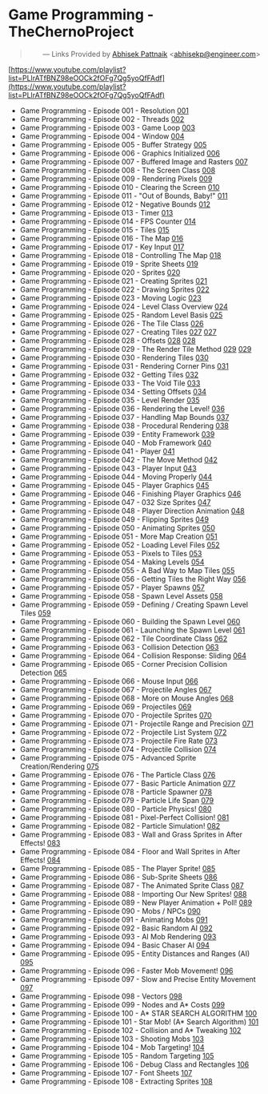 # Game Programming - TheChernoProject

<blockquote align="right">— Links Provided by <a href="https://github.com/abhisekp">Abhisek Pattnaik</a> &lt;<a href="mailto:abhisekp@engineer.com">abhisekp@engineer.com</a>&gt;</blockquote> 

[https://www.youtube.com/playlist?list=PLlrATfBNZ98eOOCk2fOFg7Qg5yoQfFAdf](https://www.youtube.com/playlist?list=PLlrATfBNZ98eOOCk2fOFg7Qg5yoQfFAdf)


* Game Programming - Episode 001 - Resolution [001]
* Game Programming - Episode 002 - Threads [002]
* Game Programming - Episode 003 - Game Loop [003]
* Game Programming - Episode 004 - Window [004]
* Game Programming - Episode 005 - Buffer Strategy [005]
* Game Programming - Episode 006 - Graphics Initialized [006]
* Game Programming - Episode 007 - Buffered Image and Rasters [007]
* Game Programming - Episode 008 - The Screen Class [008]
* Game Programming - Episode 009 - Rendering Pixels [009]
* Game Programming - Episode 010 - Clearing the Screen [010]
* Game Programming - Episode 011 - "Out of Bounds, Baby!" [011]
* Game Programming - Episode 012 - Negative Bounds [012]
* Game Programming - Episode 013 - Timer [013]
* Game Programming - Episode 014 - FPS Counter [014]
* Game Programming - Episode 015 - Tiles [015]
* Game Programming - Episode 016 - The Map [016]
* Game Programming - Episode 017 - Key Input [017]
* Game Programming - Episode 018 - Controlling The Map [018]
* Game Programming - Episode 019 - Sprite Sheets [019]
* Game Programming - Episode 020 - Sprites [020]
* Game Programming - Episode 021 - Creating Sprites [021]
* Game Programming - Episode 022 - Drawing Sprites [022]
* Game Programming - Episode 023 - Moving Logic [023]
* Game Programming - Episode 024 - Level Class Overview [024]
* Game Programming - Episode 025 - Random Level Basis [025]
* Game Programming - Episode 026 - The Tile Class [026]
* Game Programming - Episode 027 - Creating Tiles [027] [027]
* Game Programming - Episode 028 - Offsets [028] [028]
* Game Programming - Episode 029 - The Render Tile Method [029] [029]
* Game Programming - Episode 030 - Rendering Tiles [030]
* Game Programming - Episode 031 - Rendering Corner Pins [031]
* Game Programming - Episode 032 - Getting Tiles [032]
* Game Programming - Episode 033 - The Void Tile [033]
* Game Programming - Episode 034 - Setting Offsets [034]
* Game Programming - Episode 035 - Level Render [035]
* Game Programming - Episode 036 - Rendering the Level! [036]
* Game Programming - Episode 037 - Handling Map Bounds [037]
* Game Programming - Episode 038 - Procedural Rendering [038]
* Game Programming - Episode 039 - Entity Framework [039]
* Game Programming - Episode 040 - Mob Framework [040]
* Game Programming - Episode 041 - Player [041]
* Game Programming - Episode 042 - The Move Method [042]
* Game Programming - Episode 043 - Player Input [043]
* Game Programming - Episode 044 - Moving Properly [044]
* Game Programming - Episode 045 - Player Graphics [045]
* Game Programming - Episode 046 - Finishing Player Graphics [046]
* Game Programming - Episode 047 - 032 Size Sprites [047]
* Game Programming - Episode 048 - Player Direction Animation [048]
* Game Programming - Episode 049 - Flipping Sprites [049]
* Game Programming - Episode 050 - Animating Sprites [050]
* Game Programming - Episode 051 - More Map Creation [051]
* Game Programming - Episode 052 - Loading Level Files [052]
* Game Programming - Episode 053 - Pixels to Tiles [053]
* Game Programming - Episode 054 - Making Levels [054]
* Game Programming - Episode 055 - A Bad Way to Map Tiles [055]
* Game Programming - Episode 056 - Getting Tiles the Right Way [056]
* Game Programming - Episode 057 - Player Spawns [057]
* Game Programming - Episode 058 - Spawn Level Assets [058]
* Game Programming - Episode 059 - Defining / Creating Spawn Level Tiles [059]
* Game Programming - Episode 060 - Building the Spawn Level [060]
* Game Programming - Episode 061 - Launching the Spawn Level [061]
* Game Programming - Episode 062 - Tile Coordinate Class [062]
* Game Programming - Episode 063 - Collision Detection [063]
* Game Programming - Episode 064 - Collision Response: Sliding [064]
* Game Programming - Episode 065 - Corner Precision Collision Detection [065]
* Game Programming - Episode 066 - Mouse Input [066]
* Game Programming - Episode 067 - Projectile Angles [067]
* Game Programming - Episode 068 - More on Mouse Angles [068]
* Game Programming - Episode 069 - Projectiles [069]
* Game Programming - Episode 070 - Projectile Sprites [070]
* Game Programming - Episode 071 - Projectile Range and Precision [071]
* Game Programming - Episode 072 - Projectile List System [072]
* Game Programming - Episode 073 - Projectile Fire Rate [073]
* Game Programming - Episode 074 - Projectile Collision [074]
* Game Programming - Episode 075 - Advanced Sprite Creation/Rendering [075]
* Game Programming - Episode 076 - The Particle Class [076]
* Game Programming - Episode 077 - Basic Particle Animation [077]
* Game Programming - Episode 078 - Particle Spawner [078]
* Game Programming - Episode 079 - Particle Life Span [079]
* Game Programming - Episode 080 - Particle Physics! [080]
* Game Programming - Episode 081 - Pixel-Perfect Collision! [081]
* Game Programming - Episode 082 - Particle Simulation! [082]
* Game Programming - Episode 083 - Wall and Grass Sprites in After Effects! [083]
* Game Programming - Episode 084 - Floor and Wall Sprites in After Effects! [084]
* Game Programming - Episode 085 - The Player Sprite! [085]
* Game Programming - Episode 086 - Sub-Sprite Sheets [086]
* Game Programming - Episode 087 - The Animated Sprite Class [087]
* Game Programming - Episode 088 - Importing Our New Sprites! [088]
* Game Programming - Episode 089 - New Player Animation + Poll! [089]
* Game Programming - Episode 090 - Mobs / NPCs [090]
* Game Programming - Episode 091 - Animating Mobs [091]
* Game Programming - Episode 092 - Basic Random AI [092]
* Game Programming - Episode 093 - AI Mob Rendering [093]
* Game Programming - Episode 094 - Basic Chaser AI [094]
* Game Programming - Episode 095 - Entity Distances and Ranges (AI) [095]
* Game Programming - Episode 096 - Faster Mob Movement! [096]
* Game Programming - Episode 097 - Slow and Precise Entity Movement [097]
* Game Programming - Episode 098 - Vectors [098]
* Game Programming - Episode 099 - Nodes and A* Costs [099]
* Game Programming - Episode 100 - A* STAR SEARCH ALGORITHM [100]
* Game Programming - Episode 101 - Star Mob! (A* Search Algorithm) [101]
* Game Programming - Episode 102 - Collision and A* Tweaking [102]
* Game Programming - Episode 103 - Shooting Mobs [103]
* Game Programming - Episode 104 - Mob Targeting! [104]
* Game Programming - Episode 105 - Random Targeting [105]
* Game Programming - Episode 106 - Debug Class and Rectangles [106]
* Game Programming - Episode 107 - Font Sheets [107]
* Game Programming - Episode 108 - Extracting Sprites [108]

[001]: https://dl.dropboxusercontent.com/sh/u76svzeksdmx1tb/ZUkQ_mRxgG/Game%20Programming%20-%20Episode%20001%20-%20Resolution.mp4?dl=1&token_hash=AAF5OBvs2nba47Ix4ivnG97gwfL7ICVNaiaSXvf5O3w_Qg

[002]: https://dl.dropboxusercontent.com/sh/u76svzeksdmx1tb/JhafRqyl5Z/Game%20Programming%20-%20Episode%20002%20-%20Threads.mp4?dl=1&token_hash=AAF5OBvs2nba47Ix4ivnG97gwfL7ICVNaiaSXvf5O3w_Qg

[003]: https://dl.dropboxusercontent.com/sh/u76svzeksdmx1tb/VoRUmV_NQK/Game%20Programming%20-%20Episode%20003%20-%20Game%20Loop.mp4?dl=1&token_hash=AAF5OBvs2nba47Ix4ivnG97gwfL7ICVNaiaSXvf5O3w_Qg

[004]: https://dl.dropboxusercontent.com/sh/u76svzeksdmx1tb/H08uKBX3Vg/Game%20Programming%20-%20Episode%20004%20-%20Window.mp4?dl=1&token_hash=AAF5OBvs2nba47Ix4ivnG97gwfL7ICVNaiaSXvf5O3w_Qg

[005]: https://dl.dropboxusercontent.com/sh/u76svzeksdmx1tb/q_CqweFbmA/Game%20Programming%20-%20Episode%20005%20-%20Buffer%20Strategy.mp4?dl=1&token_hash=AAF5OBvs2nba47Ix4ivnG97gwfL7ICVNaiaSXvf5O3w_Qg

[006]: https://dl.dropboxusercontent.com/sh/0cwmlmedib1i16g/3-85VrSXiE/Game%20Programming%20-%20Episode%20006%20-%20Graphics%20Initialized.mp4?dl=1&token_hash=AAHbJuxoFR5U9-a8vMqSPxbRfIGrCTj-pPUXPMOKI-cQUQ

[007]: https://dl.dropboxusercontent.com/sh/0cwmlmedib1i16g/IBxMPZkSIo/Game%20Programming%20-%20Episode%20007%20-%20Buffered%20Image%20and%20Rasters.mp4?dl=1&token_hash=AAHbJuxoFR5U9-a8vMqSPxbRfIGrCTj-pPUXPMOKI-cQUQ

[008]: https://dl.dropboxusercontent.com/sh/0cwmlmedib1i16g/3wEwQ7da9f/Game%20Programming%20-%20Episode%20008%20-%20The%20Screen%20Class.mp4?dl=1&token_hash=AAHbJuxoFR5U9-a8vMqSPxbRfIGrCTj-pPUXPMOKI-cQUQ

[009]: https://dl.dropboxusercontent.com/sh/0cwmlmedib1i16g/iCOeAkk1l0/Game%20Programming%20-%20Episode%20009%20-%20Rendering%20Pixels.mp4?dl=1&token_hash=AAHbJuxoFR5U9-a8vMqSPxbRfIGrCTj-pPUXPMOKI-cQUQ

[010]: https://dl.dropboxusercontent.com/sh/0cwmlmedib1i16g/vEqx9jBtE9/Game%20Programming%20-%20Episode%20010%20-%20Clearing%20the%20Screen.mp4?dl=1&token_hash=AAHbJuxoFR5U9-a8vMqSPxbRfIGrCTj-pPUXPMOKI-cQUQ

[011]: https://dl.dropboxusercontent.com/sh/mpu6ezkto6ai5en/SSH95NDjM3/Game%20Programming%20-%20Episode%20011%20-%20Out%20of%20Bounds%2C%20Baby%21.mp4?dl=1&token_hash=AAH0FhOqmNnXN1oHhupBR7hGcMxMNUk1lux2Oadke-dLFA

[012]: https://dl.dropboxusercontent.com/sh/mpu6ezkto6ai5en/0Nj33dFxvJ/Game%20Programming%20-%20Episode%20012%20-%20Negative%20Bounds.mp4?dl=1&token_hash=AAH0FhOqmNnXN1oHhupBR7hGcMxMNUk1lux2Oadke-dLFA

[013]: https://dl.dropboxusercontent.com/sh/mpu6ezkto6ai5en/zv3Tcae2XS/Game%20Programming%20-%20Episode%20013%20-%20Timer.mp4?dl=1&token_hash=AAH0FhOqmNnXN1oHhupBR7hGcMxMNUk1lux2Oadke-dLFA

[014]: https://dl.dropboxusercontent.com/sh/u76svzeksdmx1tb/0ltTIq3y3-/Game%20Programming%20-%20Episode%20014%20-%20FPS%20Counter.mp4?dl=1&token_hash=AAF5OBvs2nba47Ix4ivnG97gwfL7ICVNaiaSXvf5O3w_Qg

[015]: https://dl.dropboxusercontent.com/sh/u76svzeksdmx1tb/aTuEFPBG6X/Game%20Programming%20-%20Episode%20015%20-%20Tiles.mp4?dl=1&token_hash=AAF5OBvs2nba47Ix4ivnG97gwfL7ICVNaiaSXvf5O3w_Qg

[016]: https://dl.dropboxusercontent.com/sh/u76svzeksdmx1tb/RWPEJZ0Bu1/Game%20Programming%20-%20Episode%20016%20-%20The%20Map.mp4?dl=1&token_hash=AAF5OBvs2nba47Ix4ivnG97gwfL7ICVNaiaSXvf5O3w_Qg

[017]: https://dl.dropboxusercontent.com/sh/u76svzeksdmx1tb/Y5l1SFVAEV/Game%20Programming%20-%20Episode%20017%20-%20Key%20Input.mp4?dl=1&token_hash=AAF5OBvs2nba47Ix4ivnG97gwfL7ICVNaiaSXvf5O3w_Qg

[018]: https://dl.dropboxusercontent.com/sh/u76svzeksdmx1tb/NwzH8pk912/Game%20Programming%20-%20Episode%20018%20-%20Controlling%20The%20Map.mp4?dl=1&token_hash=AAF5OBvs2nba47Ix4ivnG97gwfL7ICVNaiaSXvf5O3w_Qg

[019]: https://dl.dropboxusercontent.com/sh/u76svzeksdmx1tb/1ixPMcmA2T/Game%20Programming%20-%20Episode%20019%20-%20Sprite%20Sheets.mp4?dl=1&token_hash=AAF5OBvs2nba47Ix4ivnG97gwfL7ICVNaiaSXvf5O3w_Qg

[020]: https://dl.dropboxusercontent.com/sh/u76svzeksdmx1tb/bKRI-LRhQI/Game%20Programming%20-%20Episode%20020%20-%20Sprites.mp4?dl=1&token_hash=AAF5OBvs2nba47Ix4ivnG97gwfL7ICVNaiaSXvf5O3w_Qg

[021]: https://dl.dropboxusercontent.com/sh/u76svzeksdmx1tb/BjU35CEpb0/Game%20Programming%20-%20Episode%20021%20-%20Creating%20Sprites.mp4?dl=1&token_hash=AAF5OBvs2nba47Ix4ivnG97gwfL7ICVNaiaSXvf5O3w_Qg

[022]: https://dl.dropboxusercontent.com/sh/u76svzeksdmx1tb/rRZAxh4FBP/Game%20Programming%20-%20Episode%20022%20-%20Drawing%20Sprites.mp4?dl=1&token_hash=AAF5OBvs2nba47Ix4ivnG97gwfL7ICVNaiaSXvf5O3w_Qg

[023]: https://dl.dropboxusercontent.com/sh/u76svzeksdmx1tb/0dT6FRMnte/Game%20Programming%20-%20Episode%20023%20-%20Moving%20Logic.mp4?dl=1&token_hash=AAF5OBvs2nba47Ix4ivnG97gwfL7ICVNaiaSXvf5O3w_Qg

[024]: https://dl.dropboxusercontent.com/sh/0cwmlmedib1i16g/dg1pf0Si20/Game%20Programming%20-%20Episode%20024%20-%20Level%20Class%20Overview.mp4?dl=1&token_hash=AAHbJuxoFR5U9-a8vMqSPxbRfIGrCTj-pPUXPMOKI-cQUQ

[025]: https://dl.dropboxusercontent.com/sh/0cwmlmedib1i16g/2TEV6zZHUc/Game%20Programming%20-%20Episode%20025%20-%20Random%20Level%20Basis.mp4?dl=1&token_hash=AAHbJuxoFR5U9-a8vMqSPxbRfIGrCTj-pPUXPMOKI-cQUQ

[026]: https://dl.dropboxusercontent.com/sh/0cwmlmedib1i16g/Vi4eF2DVfm/Game%20Programming%20-%20Episode%20026%20-%20The%20Tile%20Class.mp4?dl=1&token_hash=AAHbJuxoFR5U9-a8vMqSPxbRfIGrCTj-pPUXPMOKI-cQUQ

[027]: https://dl.dropboxusercontent.com/sh/0cwmlmedib1i16g/Cq8RXTA3qZ/Game%20Programming%20-%20Episode%20027%20-%20Creating%20Tiles.mp4?dl=1&token_hash=AAHbJuxoFR5U9-a8vMqSPxbRfIGrCTj-pPUXPMOKI-cQUQ

[028]: https://dl.dropboxusercontent.com/sh/0cwmlmedib1i16g/ir2kQ-AC59/Game%20Programming%20-%20Episode%20028%20-%20Offsets.mp4?dl=1&token_hash=AAHbJuxoFR5U9-a8vMqSPxbRfIGrCTj-pPUXPMOKI-cQUQ

[029]: https://dl.dropboxusercontent.com/sh/8y5x3nfgyfx2bn7/RlJ3B8pQ8J/Game%20Programming%20-%20Episode%20029%20-%20The%20Render%20Tile%20Method.mp4?dl=1&token_hash=AAFfvoZT4iwJQ7Ts8yYSplWk3P5G9xHRaam8Prz29Ymvzw

[030]: https://dl.dropboxusercontent.com/sh/8y5x3nfgyfx2bn7/vNAS0jw00n/Game%20Programming%20-%20Episode%20030%20-%20Rendering%20Tiles.mp4?dl=1&token_hash=AAFfvoZT4iwJQ7Ts8yYSplWk3P5G9xHRaam8Prz29Ymvzw

[031]: https://dl.dropboxusercontent.com/sh/8y5x3nfgyfx2bn7/8Y9dQKE3R5/Game%20Programming%20-%20Episode%20031%20-%20Rendering%20Corner%20Pins.mp4?dl=1&token_hash=AAFfvoZT4iwJQ7Ts8yYSplWk3P5G9xHRaam8Prz29Ymvzw

[032]: https://dl.dropboxusercontent.com/sh/8y5x3nfgyfx2bn7/GpUZLP2D28/Game%20Programming%20-%20Episode%20032%20-%20Getting%20Tiles.mp4?dl=1&token_hash=AAFfvoZT4iwJQ7Ts8yYSplWk3P5G9xHRaam8Prz29Ymvzw

[033]: https://dl.dropboxusercontent.com/sh/8y5x3nfgyfx2bn7/Y0FbVFeH96/Game%20Programming%20-%20Episode%20033%20-%20The%20Void%20Tile.mp4?dl=1&token_hash=AAFfvoZT4iwJQ7Ts8yYSplWk3P5G9xHRaam8Prz29Ymvzw

[034]: https://dl.dropboxusercontent.com/sh/mpu6ezkto6ai5en/S_K-yFI8QS/Game%20Programming%20-%20Episode%20034%20-%20Setting%20Offsets.mp4?dl=1&token_hash=AAH0FhOqmNnXN1oHhupBR7hGcMxMNUk1lux2Oadke-dLFA

[035]: https://dl.dropboxusercontent.com/sh/mpu6ezkto6ai5en/cNCicD-zB7/Game%20Programming%20-%20Episode%20035%20-%20Level%20Render.mp4?dl=1&token_hash=AAH0FhOqmNnXN1oHhupBR7hGcMxMNUk1lux2Oadke-dLFA

[036]: https://dl.dropboxusercontent.com/sh/mpu6ezkto6ai5en/M82aYo9iHi/Game%20Programming%20-%20Episode%20036%20-%20Rendering%20the%20Level%21.mp4?dl=1&token_hash=AAH0FhOqmNnXN1oHhupBR7hGcMxMNUk1lux2Oadke-dLFA

[037]: https://dl.dropboxusercontent.com/sh/mpu6ezkto6ai5en/YXDMKuAiFJ/Game%20Programming%20-%20Episode%20037%20-%20Handling%20Map%20Bounds.mp4?dl=1&token_hash=AAH0FhOqmNnXN1oHhupBR7hGcMxMNUk1lux2Oadke-dLFA

[038]: https://dl.dropboxusercontent.com/sh/mpu6ezkto6ai5en/N_6xRlTfE3/Game%20Programming%20-%20Episode%20038%20-%20Procedural%20Rendering.mp4?dl=1&token_hash=AAH0FhOqmNnXN1oHhupBR7hGcMxMNUk1lux2Oadke-dLFA

[039]: https://dl.dropboxusercontent.com/sh/u76svzeksdmx1tb/fN5WZUEbgH/Game%20Programming%20-%20Episode%20039%20-%20Entity%20Framework.mp4?dl=1&token_hash=AAF5OBvs2nba47Ix4ivnG97gwfL7ICVNaiaSXvf5O3w_Qg

[040]: https://dl.dropboxusercontent.com/sh/u76svzeksdmx1tb/FEuFC_QQVm/Game%20Programming%20-%20Episode%20040%20-%20Mob%20Framework.mp4?dl=1&token_hash=AAF5OBvs2nba47Ix4ivnG97gwfL7ICVNaiaSXvf5O3w_Qg

[041]: https://dl.dropboxusercontent.com/sh/u76svzeksdmx1tb/_DrTiKK1n9/Game%20Programming%20-%20Episode%20041%20-%20Player.mp4?dl=1&token_hash=AAF5OBvs2nba47Ix4ivnG97gwfL7ICVNaiaSXvf5O3w_Qg

[042]: https://dl.dropboxusercontent.com/sh/u76svzeksdmx1tb/cBpxhVnxgO/Game%20Programming%20-%20Episode%20042%20-%20The%20Move%20Method.mp4?dl=1&token_hash=AAF5OBvs2nba47Ix4ivnG97gwfL7ICVNaiaSXvf5O3w_Qg

[043]: https://dl.dropboxusercontent.com/sh/u76svzeksdmx1tb/U5zzUjmwE4/Game%20Programming%20-%20Episode%20043%20-%20Player%20Input.mp4?dl=1&token_hash=AAF5OBvs2nba47Ix4ivnG97gwfL7ICVNaiaSXvf5O3w_Qg

[044]: https://dl.dropboxusercontent.com/sh/mpu6ezkto6ai5en/7efEQjZARf/Game%20Programming%20-%20Episode%20044%20-%20Moving%20Properly.mp4?dl=1&token_hash=AAH0FhOqmNnXN1oHhupBR7hGcMxMNUk1lux2Oadke-dLFA

[045]: https://dl.dropboxusercontent.com/sh/mpu6ezkto6ai5en/7VAYfosmYi/Game%20Programming%20-%20Episode%20045%20-%20Player%20Graphics.mp4?dl=1&token_hash=AAH0FhOqmNnXN1oHhupBR7hGcMxMNUk1lux2Oadke-dLFA

[046]: https://dl.dropboxusercontent.com/sh/mpu6ezkto6ai5en/hufBXTtRrc/Game%20Programming%20-%20Episode%20046%20-%20Finishing%20Player%20Graphics.mp4?dl=1&token_hash=AAH0FhOqmNnXN1oHhupBR7hGcMxMNUk1lux2Oadke-dLFA

[047]: https://dl.dropboxusercontent.com/sh/mpu6ezkto6ai5en/GOKwNt8vrE/Game%20Programming%20-%20Episode%20047%20-%2032%20Size%20Sprites.mp4?dl=1&token_hash=AAH0FhOqmNnXN1oHhupBR7hGcMxMNUk1lux2Oadke-dLFA

[048]: https://dl.dropboxusercontent.com/sh/mpu6ezkto6ai5en/SGMgS0Nca0/Game%20Programming%20-%20Episode%20048%20-%20Player%20Direction%20Animation.mp4?dl=1&token_hash=AAH0FhOqmNnXN1oHhupBR7hGcMxMNUk1lux2Oadke-dLFA

[049]: https://dl.dropboxusercontent.com/sh/8y5x3nfgyfx2bn7/yVZuhNMeCe/Game%20Programming%20-%20Episode%20049%20-%20Flipping%20Sprites.mp4?dl=1&token_hash=AAFfvoZT4iwJQ7Ts8yYSplWk3P5G9xHRaam8Prz29Ymvzw

[050]: https://dl.dropboxusercontent.com/sh/8y5x3nfgyfx2bn7/xJtX5SjOaV/Game%20Programming%20-%20Episode%20050%20-%20Animating%20Sprites.mp4?dl=1&token_hash=AAFfvoZT4iwJQ7Ts8yYSplWk3P5G9xHRaam8Prz29Ymvzw

[051]: https://dl.dropboxusercontent.com/sh/8y5x3nfgyfx2bn7/ZkrP1tbufe/Game%20Programming%20-%20Episode%20051%20-%20More%20Map%20Creation.mp4?dl=1&token_hash=AAFfvoZT4iwJQ7Ts8yYSplWk3P5G9xHRaam8Prz29Ymvzw

[052]: https://dl.dropboxusercontent.com/sh/8y5x3nfgyfx2bn7/beh87uXDsb/Game%20Programming%20-%20Episode%20052%20-%20Loading%20Level%20Files.mp4?dl=1&token_hash=AAFfvoZT4iwJQ7Ts8yYSplWk3P5G9xHRaam8Prz29Ymvzw

[053]: https://dl.dropboxusercontent.com/sh/8y5x3nfgyfx2bn7/dg8UlRO7cw/Game%20Programming%20-%20Episode%20053%20-%20Pixels%20to%20Tiles.mp4?dl=1&token_hash=AAFfvoZT4iwJQ7Ts8yYSplWk3P5G9xHRaam8Prz29Ymvzw

[054]: https://dl.dropboxusercontent.com/sh/0cwmlmedib1i16g/dBYyFDP7Av/Game%20Programming%20-%20Episode%20054%20-%20Making%20Levels.mp4?dl=1&token_hash=AAHbJuxoFR5U9-a8vMqSPxbRfIGrCTj-pPUXPMOKI-cQUQ

[055]: https://dl.dropboxusercontent.com/sh/0cwmlmedib1i16g/xlEhyJMaj1/Game%20Programming%20-%20Episode%20055%20-%20A%20Bad%20Way%20to%20Map%20Tiles.mp4?dl=1&token_hash=AAHbJuxoFR5U9-a8vMqSPxbRfIGrCTj-pPUXPMOKI-cQUQ

[056]: https://dl.dropboxusercontent.com/sh/0cwmlmedib1i16g/iVwOvflk-I/Game%20Programming%20-%20Episode%20056%20-%20Getting%20Tiles%20the%20Right%20Way.mp4?dl=1&token_hash=AAHbJuxoFR5U9-a8vMqSPxbRfIGrCTj-pPUXPMOKI-cQUQ

[057]: https://dl.dropboxusercontent.com/sh/0cwmlmedib1i16g/-MiycR0n-x/Game%20Programming%20-%20Episode%20057%20-%20Player%20Spawns.mp4?dl=1&token_hash=AAHbJuxoFR5U9-a8vMqSPxbRfIGrCTj-pPUXPMOKI-cQUQ

[058]: https://dl.dropboxusercontent.com/sh/u76svzeksdmx1tb/47pjM6t6W3/Game%20Programming%20-%20Episode%20058%20-%20Spawn%20Level%20Assets.mp4?dl=1&token_hash=AAF5OBvs2nba47Ix4ivnG97gwfL7ICVNaiaSXvf5O3w_Qg

[059]: https://dl.dropboxusercontent.com/sh/u76svzeksdmx1tb/W6r-ap1Si3/Game%20Programming%20-%20Episode%20059%20-%20Defining%20-%20Creating%20Spawn%20Level%20Tiles.mp4?dl=1&token_hash=AAF5OBvs2nba47Ix4ivnG97gwfL7ICVNaiaSXvf5O3w_Qg

[060]: https://dl.dropboxusercontent.com/sh/u76svzeksdmx1tb/Qqdd5iHjlw/Game%20Programming%20-%20Episode%20060%20-%20Building%20the%20Spawn%20Level.mp4?dl=1&token_hash=AAF5OBvs2nba47Ix4ivnG97gwfL7ICVNaiaSXvf5O3w_Qg

[061]: https://dl.dropboxusercontent.com/sh/u76svzeksdmx1tb/W_9AsBpAlv/Game%20Programming%20-%20Episode%20061%20-%20Launching%20the%20Spawn%20Level.mp4?dl=1&token_hash=AAF5OBvs2nba47Ix4ivnG97gwfL7ICVNaiaSXvf5O3w_Qg

[062]: https://dl.dropboxusercontent.com/sh/u76svzeksdmx1tb/Oy8mBeerjV/Game%20Programming%20-%20Episode%20062%20-%20Tile%20Coordinate%20Class.mp4?dl=1&token_hash=AAF5OBvs2nba47Ix4ivnG97gwfL7ICVNaiaSXvf5O3w_Qg

[063]: https://dl.dropboxusercontent.com/sh/0cwmlmedib1i16g/1ca5bU1lHa/Game%20Programming%20-%20Episode%20063%20-%20Collision%20Detection.mp4?dl=1&token_hash=AAHbJuxoFR5U9-a8vMqSPxbRfIGrCTj-pPUXPMOKI-cQUQ

[064]: https://dl.dropboxusercontent.com/sh/0cwmlmedib1i16g/ZeVlo377TP/Game%20Programming%20-%20Episode%20064%20-%20Collision%20Response%20-%20Sliding.mp4?dl=1&token_hash=AAHbJuxoFR5U9-a8vMqSPxbRfIGrCTj-pPUXPMOKI-cQUQ

[065]: https://dl.dropboxusercontent.com/sh/0cwmlmedib1i16g/N5IF1kgVpQ/Game%20Programming%20-%20Episode%20065%20-%20Corner%20Precision%20Collision%20Detection.mp4?dl=1&token_hash=AAHbJuxoFR5U9-a8vMqSPxbRfIGrCTj-pPUXPMOKI-cQUQ

[066]: https://dl.dropboxusercontent.com/sh/0cwmlmedib1i16g/vQrADb3x9e/Game%20Programming%20-%20Episode%20066%20-%20Mouse%20Input.mp4?dl=1&token_hash=AAHbJuxoFR5U9-a8vMqSPxbRfIGrCTj-pPUXPMOKI-cQUQ

[067]: https://dl.dropboxusercontent.com/sh/0cwmlmedib1i16g/cW-TOawQLv/Game%20Programming%20-%20Episode%20067%20-%20Projectile%20Angles.mp4?dl=1&token_hash=AAHbJuxoFR5U9-a8vMqSPxbRfIGrCTj-pPUXPMOKI-cQUQ

[068]: https://dl.dropboxusercontent.com/sh/mpu6ezkto6ai5en/yzep9prDZe/Game%20Programming%20-%20Episode%20068%20-%20More%20on%20Mouse%20Angles.mp4?dl=1&token_hash=AAH0FhOqmNnXN1oHhupBR7hGcMxMNUk1lux2Oadke-dLFA

[069]: https://dl.dropboxusercontent.com/sh/mpu6ezkto6ai5en/uBu1Rjjwia/Game%20Programming%20-%20Episode%20069%20-%20Projectiles.mp4?dl=1&token_hash=AAH0FhOqmNnXN1oHhupBR7hGcMxMNUk1lux2Oadke-dLFA

[070]: https://dl.dropboxusercontent.com/sh/mpu6ezkto6ai5en/NcVFMArgor/Game%20Programming%20-%20Episode%20070%20-%20Projectile%20Sprites.mp4?dl=1&token_hash=AAH0FhOqmNnXN1oHhupBR7hGcMxMNUk1lux2Oadke-dLFA

[071]: https://dl.dropboxusercontent.com/sh/mpu6ezkto6ai5en/KPxgavJZLb/Game%20Programming%20-%20Episode%20071%20-%20Projectile%20Range%20and%20Precision.mp4?dl=1&token_hash=AAH0FhOqmNnXN1oHhupBR7hGcMxMNUk1lux2Oadke-dLFA

[072]: https://dl.dropboxusercontent.com/sh/mpu6ezkto6ai5en/4GDGj6MjuY/Game%20Programming%20-%20Episode%20072%20-%20Projectile%20List%20System.mp4?dl=1&token_hash=AAH0FhOqmNnXN1oHhupBR7hGcMxMNUk1lux2Oadke-dLFA

[073]: https://dl.dropboxusercontent.com/sh/8y5x3nfgyfx2bn7/m0fyoLcAl8/Game%20Programming%20-%20Episode%20073%20-%20Projectile%20Fire%20Rate.mp4?dl=1&token_hash=AAFfvoZT4iwJQ7Ts8yYSplWk3P5G9xHRaam8Prz29Ymvzw

[074]: https://dl.dropboxusercontent.com/sh/8y5x3nfgyfx2bn7/3p1xQ93ZPM/Game%20Programming%20-%20Episode%20074%20-%20Projectile%20Collision.mp4?dl=1&token_hash=AAFfvoZT4iwJQ7Ts8yYSplWk3P5G9xHRaam8Prz29Ymvzw

[075]: https://dl.dropboxusercontent.com/sh/8y5x3nfgyfx2bn7/uyTooXDsmh/Game%20Programming%20-%20Episode%20075%20-%20Advanced%20Sprite%20Creation-Rendering.mp4?dl=1&token_hash=AAFfvoZT4iwJQ7Ts8yYSplWk3P5G9xHRaam8Prz29Ymvzw

[076]: https://dl.dropboxusercontent.com/sh/8y5x3nfgyfx2bn7/yj2mDTDzLa/Game%20Programming%20-%20Episode%20076%20-%20The%20Particle%20Class.mp4?dl=1&token_hash=AAFfvoZT4iwJQ7Ts8yYSplWk3P5G9xHRaam8Prz29Ymvzw

[077]: https://dl.dropboxusercontent.com/sh/8y5x3nfgyfx2bn7/8iJM37RcJA/Game%20Programming%20-%20Episode%20077%20-%20Basic%20Particle%20Animation.mp4?dl=1&token_hash=AAFfvoZT4iwJQ7Ts8yYSplWk3P5G9xHRaam8Prz29Ymvzw

[078]: https://dl.dropboxusercontent.com/sh/dlybqikfuldi3qw/Qkx89521Na/Game%20Programming%20-%20Episode%20078%20-%20Particle%20Spawner.mp4?dl=1&token_hash=AAHJOPIVTgM6VW3jBXLNuz7t4UV6yO9_5sH2X7jWDjai3Q

[079]: https://dl.dropboxusercontent.com/sh/dlybqikfuldi3qw/BqDjWHJHzj/Game%20Programming%20-%20Episode%20079%20-%20Particle%20Life%20Span.mp4?dl=1&token_hash=AAHJOPIVTgM6VW3jBXLNuz7t4UV6yO9_5sH2X7jWDjai3Q

[080]: https://dl.dropboxusercontent.com/sh/dlybqikfuldi3qw/wAzZmuHaUY/Game%20Programming%20-%20Episode%20080%20-%20Particle%20Physics.mp4?dl=1&token_hash=AAHJOPIVTgM6VW3jBXLNuz7t4UV6yO9_5sH2X7jWDjai3Q

[081]: https://dl.dropboxusercontent.com/sh/dlybqikfuldi3qw/vV823erSlz/Game%20Programming%20-%20Episode%20081%20-%20Pixel-Perfect%20Collision.mp4?dl=1&token_hash=AAHJOPIVTgM6VW3jBXLNuz7t4UV6yO9_5sH2X7jWDjai3Q

[082]: https://dl.dropboxusercontent.com/sh/dlybqikfuldi3qw/V6-CwheaTV/Game%20Programming%20-%20Episode%20082%20-%20Particle%20Simulation.mp4?dl=1&token_hash=AAHJOPIVTgM6VW3jBXLNuz7t4UV6yO9_5sH2X7jWDjai3Q

[083]: https://dl.dropboxusercontent.com/sh/dlybqikfuldi3qw/6BHKtpE4_A/Game%20Programming%20-%20Episode%20083%20-%20Wall%20and%20Grass%20Sprites%20in%20After%20Effects.mp4?dl=1&token_hash=AAHJOPIVTgM6VW3jBXLNuz7t4UV6yO9_5sH2X7jWDjai3Q

[084]: https://dl.dropboxusercontent.com/sh/dlybqikfuldi3qw/VhoY7PcPyr/Game%20Programming%20-%20Episode%20084%20-%20Floor%20and%20Wall%20Sprites%20in%20After%20Effects.mp4?dl=1&token_hash=AAHJOPIVTgM6VW3jBXLNuz7t4UV6yO9_5sH2X7jWDjai3Q

[085]: https://dl.dropboxusercontent.com/sh/dlybqikfuldi3qw/xurYnr06DE/Game%20Programming%20-%20Episode%20085%20-%20The%20Player%20Sprite.mp4?dl=1&token_hash=AAHJOPIVTgM6VW3jBXLNuz7t4UV6yO9_5sH2X7jWDjai3Q

[086]: https://dl.dropboxusercontent.com/sh/dlybqikfuldi3qw/5x0Gbrf0ZB/Game%20Programming%20-%20Episode%20086%20-%20Sub-Sprite%20Sheets.mp4?dl=1&token_hash=AAHJOPIVTgM6VW3jBXLNuz7t4UV6yO9_5sH2X7jWDjai3Q

[087]: https://dl.dropboxusercontent.com/sh/8y5x3nfgyfx2bn7/y5tw1vYfkD/Game%20Programming%20-%20Episode%20087%20-%20The%20Animated%20Sprite%20Class.mp4?dl=1&token_hash=AAFfvoZT4iwJQ7Ts8yYSplWk3P5G9xHRaam8Prz29Ymvzw

[088]: https://dl.dropboxusercontent.com/sh/8y5x3nfgyfx2bn7/ERXboDU5t1/Game%20Programming%20-%20Episode%20088%20-%20Importing%20Our%20New%20Sprites.mp4?dl=1&token_hash=AAFfvoZT4iwJQ7Ts8yYSplWk3P5G9xHRaam8Prz29Ymvzw

[089]: https://dl.dropboxusercontent.com/sh/8y5x3nfgyfx2bn7/VAKXUrZza-/Game%20Programming%20-%20Episode%20089%20-%20New%20Player%20Animation%20%2B%20Poll.mp4?dl=1&token_hash=AAFfvoZT4iwJQ7Ts8yYSplWk3P5G9xHRaam8Prz29Ymvzw

[090]: https://dl.dropboxusercontent.com/sh/8y5x3nfgyfx2bn7/t16gCiPttA/Game%20Programming%20-%20Episode%20090%20-%20Mobs%20-%20NPCs.mp4?dl=1&token_hash=AAFfvoZT4iwJQ7Ts8yYSplWk3P5G9xHRaam8Prz29Ymvzw

[091]: https://dl.dropboxusercontent.com/sh/8y5x3nfgyfx2bn7/vH1mITsV7H/Game%20Programming%20-%20Episode%20091%20-%20Animating%20Mobs.mp4?dl=1&token_hash=AAFfvoZT4iwJQ7Ts8yYSplWk3P5G9xHRaam8Prz29Ymvzw

[092]: https://dl.dropboxusercontent.com/sh/mpu6ezkto6ai5en/hM5IG4bmFK/Game%20Programming%20-%20Episode%20092%20-%20Basic%20Random%20AI.mp4?dl=1&token_hash=AAH0FhOqmNnXN1oHhupBR7hGcMxMNUk1lux2Oadke-dLFA

[093]: https://dl.dropboxusercontent.com/sh/mpu6ezkto6ai5en/WE7hydQ0KP/Game%20Programming%20-%20Episode%20093%20-%20AI%20Mob%20Rendering.mp4?dl=1&token_hash=AAH0FhOqmNnXN1oHhupBR7hGcMxMNUk1lux2Oadke-dLFA

[094]: https://dl.dropboxusercontent.com/sh/mpu6ezkto6ai5en/YlGCZ-1HzW/Game%20Programming%20-%20Episode%20094%20-%20Basic%20Chaser%20AI.mp4?dl=1&token_hash=AAH0FhOqmNnXN1oHhupBR7hGcMxMNUk1lux2Oadke-dLFA

[095]: https://dl.dropboxusercontent.com/sh/mpu6ezkto6ai5en/phkHYoH_e2/Game%20Programming%20-%20Episode%20095%20-%20Entity%20Distances%20and%20Ranges%20%28AI%29.mp4?dl=1&token_hash=AAH0FhOqmNnXN1oHhupBR7hGcMxMNUk1lux2Oadke-dLFA

[096]: https://dl.dropboxusercontent.com/sh/mpu6ezkto6ai5en/aPHxkf77Zu/Game%20Programming%20-%20Episode%20096%20-%20Faster%20Mob%20Movement.mp4?dl=1&token_hash=AAH0FhOqmNnXN1oHhupBR7hGcMxMNUk1lux2Oadke-dLFA

[097]: https://dl.dropboxusercontent.com/sh/0cwmlmedib1i16g/Ppgqh7ioQO/Game%20Programming%20-%20Episode%20097%20-%20Slow%20and%20Precise%20Entity%20Movement.mp4?dl=1&token_hash=AAHbJuxoFR5U9-a8vMqSPxbRfIGrCTj-pPUXPMOKI-cQUQ

[098]: https://dl.dropboxusercontent.com/sh/0cwmlmedib1i16g/4obkeqX-I3/Game%20Programming%20-%20Episode%20098%20-%20Vectors.mp4?dl=1&token_hash=AAHbJuxoFR5U9-a8vMqSPxbRfIGrCTj-pPUXPMOKI-cQUQ

[099]: https://dl.dropboxusercontent.com/sh/0cwmlmedib1i16g/l4_v_Uy4h8/Game%20Programming%20-%20Episode%20099%20-%20Nodes%20and%20A%20Costs.mp4?dl=1&token_hash=AAHbJuxoFR5U9-a8vMqSPxbRfIGrCTj-pPUXPMOKI-cQUQ

[100]: https://dl.dropboxusercontent.com/sh/0cwmlmedib1i16g/Nf2i13nvgX/Game%20Programming%20-%20Episode%20100%20-%20A%20STAR%20SEARCH%20ALGORITHM.mp4?dl=1&token_hash=AAHbJuxoFR5U9-a8vMqSPxbRfIGrCTj-pPUXPMOKI-cQUQ

[101]: https://dl.dropboxusercontent.com/sh/0cwmlmedib1i16g/sgR25BX1EJ/Game%20Programming%20-%20Episode%20101%20-%20Star%20Mob%21%20%28A%20Search%20Algorithm%29.mp4?dl=1&token_hash=AAHbJuxoFR5U9-a8vMqSPxbRfIGrCTj-pPUXPMOKI-cQUQ

[102]: https://dl.dropboxusercontent.com/sh/u76svzeksdmx1tb/hBD4pre64v/Game%20Programming%20-%20Episode%20102%20-%20Collision%20and%20A%20Tweaking.mp4?dl=1&token_hash=AAF5OBvs2nba47Ix4ivnG97gwfL7ICVNaiaSXvf5O3w_Qg

[103]: https://dl.dropboxusercontent.com/sh/u76svzeksdmx1tb/79gw8DzqoE/Game%20Programming%20-%20Episode%20103%20-%20Shooting%20Mobs.mp4?dl=1&token_hash=AAF5OBvs2nba47Ix4ivnG97gwfL7ICVNaiaSXvf5O3w_Qg

[104]: https://dl.dropboxusercontent.com/sh/u76svzeksdmx1tb/aVk7thdbpI/Game%20Programming%20-%20Episode%20104%20-%20Mob%20Targeting.mp4?dl=1&token_hash=AAF5OBvs2nba47Ix4ivnG97gwfL7ICVNaiaSXvf5O3w_Qg

[105]: https://dl.dropboxusercontent.com/sh/u76svzeksdmx1tb/R42YZux6p5/Game%20Programming%20-%20Episode%20105%20-%20Random%20Targeting.mp4?dl=1&token_hash=AAF5OBvs2nba47Ix4ivnG97gwfL7ICVNaiaSXvf5O3w_Qg

[106]: https://dl.dropboxusercontent.com/sh/u76svzeksdmx1tb/qeuCB-hoXx/Game%20Programming%20-%20Episode%20106%20-%20Debug%20Class%20and%20Rectangles.mp4?dl=1&token_hash=AAF5OBvs2nba47Ix4ivnG97gwfL7ICVNaiaSXvf5O3w_Qg

[107]: https://dl.dropboxusercontent.com/sh/mpu6ezkto6ai5en/4AovuaOgJs/Game%20Programming%20-%20Episode%20107%20-%20Font%20Sheets.mp4?dl=1&token_hash=AAH0FhOqmNnXN1oHhupBR7hGcMxMNUk1lux2Oadke-dLFA

[108]: https://dl.dropboxusercontent.com/sh/dlybqikfuldi3qw/b0IaPc3WRA/Game%20Programming%20-%20Episode%20108%20-%20Extracting%20Sprites.mp4?dl=1&token_hash=AAHJOPIVTgM6VW3jBXLNuz7t4UV6yO9_5sH2X7jWDjai3Q
